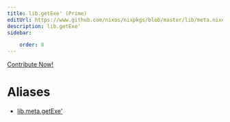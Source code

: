 ```yaml
---
title: lib.getExe' (Prime)
editUrl: https://www.github.com/nixos/nixpkgs/blob/master/lib/meta.nix#L211C13
description: lib.getExe'
sidebar:

    order: 8
---
```


<a href="https://www.github.com/nixos/nixpkgs/blob/master/lib/meta.nix#L211C13">Contribute Now!</a>


# Aliases

- [lib.meta.getExe'](./reference/lib/meta/lib-meta-getExe' (Prime))


